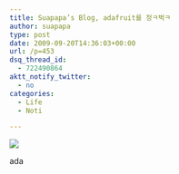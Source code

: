 ```yaml
---
title: Suapapa’s Blog, adafruit를 정ㅋ벅ㅋ
author: suapapa
type: post
date: 2009-09-20T14:36:03+00:00
url: /p=453
dsq_thread_id:
  - 722490864
aktt_notify_twitter:
  - no
categories:
  - Life
  - Noti

---
```

[![](https://asset.homin.dev/blog/image/sua_in_adafruit.png)][1] 

ada

 [1]: http://www.adafruit.com/blog/2009/09/17/homemade-drawdio/